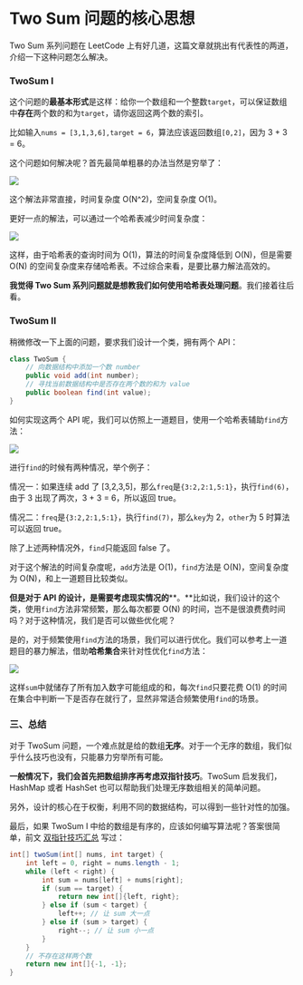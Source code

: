 # Two Sum 问题的核心思想



Two Sum 系列问题在 LeetCode 上有好几道，这篇文章就挑出有代表性的两道，介绍一下这种问题怎么解决。

### TwoSum I

这个问题的**最基本形式**是这样：给你一个数组和一个整数`target`，可以保证数组中**存在**两个数的和为`target`，请你返回这两个数的索引。

比如输入`nums = [3,1,3,6],target = 6`，算法应该返回数组`[0,2]`，因为 3 + 3 = 6。

这个问题如何解决呢？首先最简单粗暴的办法当然是穷举了：

![](https://gcore.jsdelivr.net/gh/2234416233/myImage/img/e2378057e7ea41e4725b78176e47a6e2.png)

这个解法非常直接，时间复杂度 O(N^2)，空间复杂度 O(1)。

更好一点的解法，可以通过一个哈希表减少时间复杂度：

![](https://gcore.jsdelivr.net/gh/2234416233/myImage/img/7e595e03362a0a467582b5001ed15ad9.png)

这样，由于哈希表的查询时间为 O(1)，算法的时间复杂度降低到 O(N)，但是需要 O(N) 的空间复杂度来存储哈希表。不过综合来看，是要比暴力解法高效的。

**我觉得 Two Sum 系列问题就是想教我们如何使用哈希表处理问题**。我们接着往后看。

### TwoSum II

稍微修改一下上面的问题，要求我们设计一个类，拥有两个 API：

```java
class TwoSum {
    // 向数据结构中添加一个数 number
    public void add(int number);
    // 寻找当前数据结构中是否存在两个数的和为 value
    public boolean find(int value);
}
```

如何实现这两个 API 呢，我们可以仿照上一道题目，使用一个哈希表辅助`find`方法：

![](https://gcore.jsdelivr.net/gh/2234416233/myImage/img/145d18c087e0c425f726d59849971fcf.png)

进行`find`的时候有两种情况，举个例子：

情况一：如果连续 add 了 [3,2,3,5]，那么`freq`是`{3:2,2:1,5:1}`，执行`find(6)`，由于 3 出现了两次，3 + 3 = 6，所以返回 true。

情况二：`freq`是`{3:2,2:1,5:1}`，执行`find(7)`，那么`key`为 2，`other`为 5 时算法可以返回 true。

除了上述两种情况外，`find`只能返回 false 了。

对于这个解法的时间复杂度呢，`add`方法是 O(1)，`find`方法是 O(N)，空间复杂度为 O(N)，和上一道题目比较类似。

**但是对于 API 的设计，是需要考虑现实情况的****。**比如说，我们设计的这个类，使用`find`方法非常频繁，那么每次都要 O(N) 的时间，岂不是很浪费费时间吗？对于这种情况，我们是否可以做些优化呢？

是的，对于频繁使用`find`方法的场景，我们可以进行优化。我们可以参考上一道题目的暴力解法，借助**哈希集合**来针对性优化`find`方法：

![](https://gcore.jsdelivr.net/gh/2234416233/myImage/img/cfaa6ca80f661ee623113e7ec39fd915.png)

这样`sum`中就储存了所有加入数字可能组成的和，每次`find`只要花费 O(1) 的时间在集合中判断一下是否存在就行了，显然非常适合频繁使用`find`的场景。

### 三、总结

对于 TwoSum 问题，一个难点就是给的数组**无序**。对于一个无序的数组，我们似乎什么技巧也没有，只能暴力穷举所有可能。

**一般情况下，我们会首先把数组排序再考虑双指针技巧**。TwoSum 启发我们，HashMap 或者 HashSet 也可以帮助我们处理无序数组相关的简单问题。

另外，设计的核心在于权衡，利用不同的数据结构，可以得到一些针对性的加强。

最后，如果 TwoSum I 中给的数组是有序的，应该如何编写算法呢？答案很简单，前文 [双指针技巧汇总](http://mp.weixin.qq.com/s?__biz=MzU0MDg5OTYyOQ==&mid=2247484119&idx=1&sn=4e7a1389ced3b45de694605c03750d5d&chksm=fb336295cc44eb832640d174844f3622457c69b48c4a18e2f599a88eacb797af4f30bfe3312c&scene=21#wechat_redirect) 写过：

```java
int[] twoSum(int[] nums, int target) {
    int left = 0, right = nums.length - 1;
    while (left < right) {
        int sum = nums[left] + nums[right];
        if (sum == target) {
            return new int[]{left, right};
        } else if (sum < target) {
            left++; // 让 sum 大一点
        } else if (sum > target) {
            right--; // 让 sum 小一点
        }
    }
    // 不存在这样两个数
    return new int[]{-1, -1};
}

```